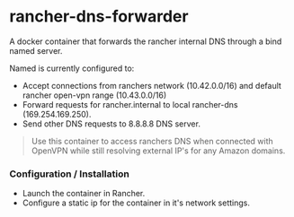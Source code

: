 # rancher-dns-forwarder
A docker container that forwards the rancher internal DNS through a bind named server.

Named is currently configured to:

  - Accept connections from ranchers network (10.42.0.0/16) and default rancher open-vpn range (10.43.0.0/16)
  - Forward requests for rancher.internal to local rancher-dns (169.254.169.250).
  - Send other DNS requests to 8.8.8.8 DNS server.


> Use this container to access ranchers DNS when connected with OpenVPN while still resolving external IP's for any Amazon domains.

### Configuration / Installation
  - Launch the container in Rancher.
  - Configure a static ip for the container in it's network settings.


